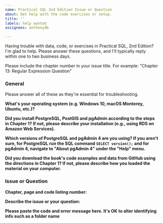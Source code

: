 ```yaml
---
name: Practical SQL 2nd Edition Issue or Question
about: Get help with the code exercises or setup.
title: ''
labels: help wanted
assignees: anthonydb

---
```


Having trouble with data, code, or exercises in Practical SQL, 2nd Edition? I'm glad to help. Please answer these questions, and I'll typically reply within one to two business days.

Please include the chapter number in your issue title. For example: "Chapter 13: Regular Expression Question"

### General
Please answer all of these as they're essential for troubleshooting.

**What's your operating system (e.g. Windows 10, macOS Monterey, Ubuntu, etc.)?**


**Did you install PostgreSQL, PostGIS and pgAdmin according to the steps in Chapter 1? If not, please describe your installation (e.g., using RDS on Amazon Web Services).**


**Which versions of PostgreSQL and pgAdmin 4 are you using? If you aren't sure, for PostgreSQL run the SQL command `SELECT version();` and for pgAdmin 4, navigate to "About pgAdmin 4" under the "Help" menu.**


**Did you download the book's code examples and data from GitHub using the directions in Chapter 1? If not, please describe how you loaded the material on your computer.**


### Issue or Question

**Chapter, page and code listing number:**


**Describe the issue or your question:**


**Please paste the code and error message here. It's OK to alter identifying info such as a folder name**

